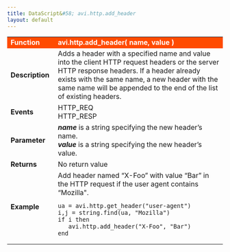```yaml
---
title: DataScript&#58; avi.http.add_header
layout: default
---
```

<table class="table table-hover"> 
 <tbody> 
  <tr bgcolor="ff4b00"> 
   <td width="100"> <font size="3" color="white"><strong>Function</strong></font> </td> 
   <td width="600"><font color="white"><b>avi.http.add_header( name, value )</b></font></td> 
  </tr> 
  <tr> 
   <td width="100"> <font size="3"><strong>Description</strong></font> </td> 
   <td width="600">Adds a header with a specified name and value into the client HTTP request headers or the server HTTP response headers. If a header already exists with the same name, a new header with the same name will be appended to the end of the list of existing headers.</td> 
  </tr> 
  <tr> 
   <td width="100"> <font size="3"><strong>Events</strong></font> </td> 
   <td width="600">HTTP_REQ<br> HTTP_RESP</td> 
  </tr> 
  <tr> 
   <td width="100"> <font size="3"><strong>Parameter</strong></font> </td> 
   <td width="600"><strong><em>name</em> </strong>is a string specifying the new header’s name.<br> <strong><em>value</em> </strong>is a string specifying the new header’s value.</td> 
  </tr> 
  <tr> 
   <td width="100"> <font size="3"><strong>Returns</strong></font> </td> 
   <td width="600">No return value</td> 
  </tr> 
  <tr> 
   <td width="100"> <font size="3"><strong>Example</strong></font> </td> 
   <td width="600">Add header named “X-Foo” with value “Bar” in the HTTP request if the user agent contains “Mozilla".<br> 
    <!-- Crayon Syntax Highlighter v2.7.1 --> <pre><code class="language-lua">ua = avi.http.get_header("user-agent")
i,j = string.find(ua, "Mozilla")
if i then
   avi.http.add_header("X-Foo", "Bar")
end</code></pre> 
    <!-- [Format Time: 0.0021 seconds] --> </td> 
  </tr> 
 </tbody> 
</table>